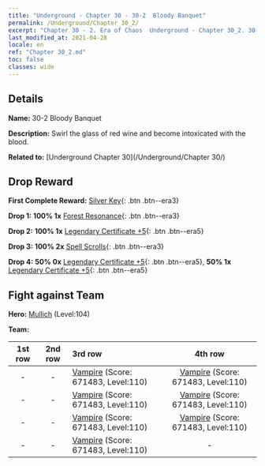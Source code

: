 ```yaml
---
title: "Underground - Chapter 30 - 30-2  Bloody Banquet"
permalink: /Underground/Chapter 30_2/
excerpt: "Chapter 30 - 2. Era of Chaos  Underground - Chapter 30_2. 30-2  Bloody Banquet"
last_modified_at: 2021-04-28
locale: en
ref: "Chapter 30_2.md"
toc: false
classes: wide
---
```


## Details

 **Name:** 30-2  Bloody Banquet

 **Description:**       Swirl the glass of red wine and become intoxicated with the blood.

 **Related to:** [Underground Chapter 30](/Underground/Chapter 30/)

## Drop Reward

 **First Complete Reward:** [Silver Key](/Items/con_693/){: .btn .btn--era3}

 **Drop 1:** **100% 1x** [Forest Resonance](/Items/her_465/){: .btn .btn--era3}

 **Drop 2:** **100% 1x** [Legendary Certificate +5](/Items/mat_102/){: .btn .btn--era5}

 **Drop 3:** **100% 2x** [Spell Scrolls](/Items/con_694/){: .btn .btn--era3}

 **Drop 4:** **50% 0x** [Legendary Certificate +5](/Items/mat_102/){: .btn .btn--era5}, **50% 1x** [Legendary Certificate +5](/Items/mat_102/){: .btn .btn--era5}


## Fight against Team
 **Hero:** [Mullich](/heroes/Mullich/) (Level:104)

 **Team:**


  | 1st row | 2nd row | 3rd row | 4th row |
  |:----:|:----:|:----|:----:|
  | - | - | [Vampire](/units/Vampire/) (Score: 671483, Level:110)  | [Vampire](/units/Vampire/) (Score: 671483, Level:110)  |
  | - | - | [Vampire](/units/Vampire/) (Score: 671483, Level:110)  | [Vampire](/units/Vampire/) (Score: 671483, Level:110)  |
  | - | - | [Vampire](/units/Vampire/) (Score: 671483, Level:110)  | [Vampire](/units/Vampire/) (Score: 671483, Level:110)  |
  | - | - | [Vampire](/units/Vampire/) (Score: 671483, Level:110)  | - |


